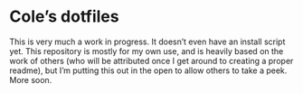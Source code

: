 Cole’s dotfiles
===============

This is very much a work in progress. It doesn’t even have an install script yet. This repository is mostly for my own use, and is heavily based on the work of others (who will be attributed once I get around to creating a proper readme), but I’m putting this out in the open to allow others to take a peek. More soon.
